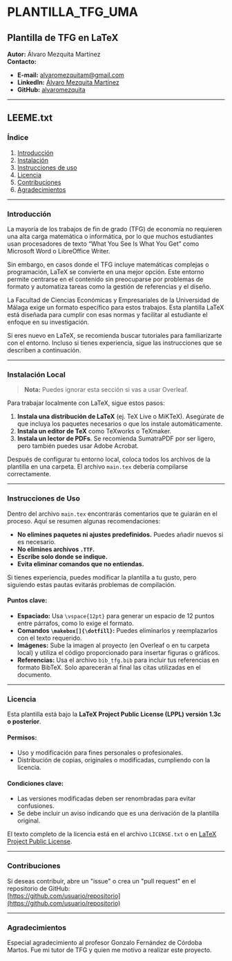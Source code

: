 # PLANTILLA_TFG_UMA

## Plantilla de TFG en LaTeX

**Autor:** Álvaro Mezquita Martínez  
**Contacto:**  
- **E-mail:** alvaromezquitam@gmail.com  
- **LinkedIn:** [Álvaro Mezquita Martínez](https://www.linkedin.com/in/%C3%A1lvaro-mezquita-mart%C3%ADnez-35956919a?lipi=urn%3Ali%3Apage%3Ad_flagship3_profile_view_base_contact_details%3BdBE%2FVfG9S72HFS7%2BJsttxA%3D%3D)  
- **GitHub:** [alvaromezquita](https://github.com/alvaromezquita)

---

## LEEME.txt

### Índice

1. [Introducción](#introducción)  
2. [Instalación](#instalación-local)  
3. [Instrucciones de uso](#instrucciones-de-uso)  
4. [Licencia](#licencia)  
5. [Contribuciones](#contribuciones)  
6. [Agradecimientos](#agradecimientos)
---

### Introducción

La mayoría de los trabajos de fin de grado (TFG) de economía no requieren una alta carga matemática o informática, por lo que muchos estudiantes usan procesadores de texto “What You See Is What You Get” como Microsoft Word o LibreOffice Writer. 

Sin embargo, en casos donde el TFG incluye matemáticas complejas o programación, LaTeX se convierte en una mejor opción. Este entorno permite centrarse en el contenido sin preocuparse por problemas de formato y automatiza tareas como la gestión de referencias y el diseño.

La Facultad de Ciencias Económicas y Empresariales de la Universidad de Málaga exige un formato específico para estos trabajos. Esta plantilla LaTeX está diseñada para cumplir con esas normas y facilitar al estudiante el enfoque en su investigación.

Si eres nuevo en LaTeX, se recomienda buscar tutoriales para familiarizarte con el entorno. Incluso si tienes experiencia, sigue las instrucciones que se describen a continuación.

---

### Instalación Local

> **Nota:** Puedes ignorar esta sección si vas a usar Overleaf.

Para trabajar localmente con LaTeX, sigue estos pasos:

1. **Instala una distribución de LaTeX** (ej. TeX Live o MiKTeX). Asegúrate de que incluya los paquetes necesarios o que los instale automáticamente.
2. **Instala un editor de TeX** como TeXworks o TeXmaker.
3. **Instala un lector de PDFs**. Se recomienda SumatraPDF por ser ligero, pero también puedes usar Adobe Acrobat.

Después de configurar tu entorno local, coloca todos los archivos de la plantilla en una carpeta. El archivo `main.tex` debería compilarse correctamente.

---

### Instrucciones de Uso

Dentro del archivo `main.tex` encontrarás comentarios que te guiarán en el proceso. Aquí se resumen algunas recomendaciones:

- **No elimines paquetes ni ajustes predefinidos.** Puedes añadir nuevos si es necesario.  
- **No elimines archivos `.TTF`.**  
- **Escribe solo donde se indique.**  
- **Evita eliminar comandos que no entiendas.**

Si tienes experiencia, puedes modificar la plantilla a tu gusto, pero siguiendo estas pautas evitarás problemas de compilación.

#### Puntos clave:
- **Espaciado:** Usa `\vspace{12pt}` para generar un espacio de 12 puntos entre párrafos, como lo exige el formato.  
- **Comandos `\makebox[]{\dotfill}`:** Puedes eliminarlos y reemplazarlos con el texto requerido.  
- **Imágenes:** Sube la imagen al proyecto (en Overleaf o en tu carpeta local) y utiliza el código proporcionado para insertar figuras o gráficos.  
- **Referencias:** Usa el archivo `bib_tfg.bib` para incluir tus referencias en formato BibTeX. Solo aparecerán al final las citas utilizadas en el documento.

---

### Licencia

Esta plantilla está bajo la **LaTeX Project Public License (LPPL) versión 1.3c o posterior**.

#### Permisos:
- Uso y modificación para fines personales o profesionales.
- Distribución de copias, originales o modificadas, cumpliendo con la licencia.

#### Condiciones clave:
- Las versiones modificadas deben ser renombradas para evitar confusiones.
- Se debe incluir un aviso indicando que es una derivación de la plantilla original.

El texto completo de la licencia está en el archivo `LICENSE.txt` o en [LaTeX Project Public License](https://www.latex-project.org/lppl/).

---

### Contribuciones

Si deseas contribuir, abre un "issue" o crea un "pull request" en el repositorio de GitHub:  
[https://github.com/usuario/repositorio](https://github.com/usuario/repositorio)

--- 

### Agradecimientos 

Especial agradecimiento al profesor Gonzalo Fernández de Córdoba Martos. Fue mi tutor de TFG y quien me motivo a realizar este proyecto.
